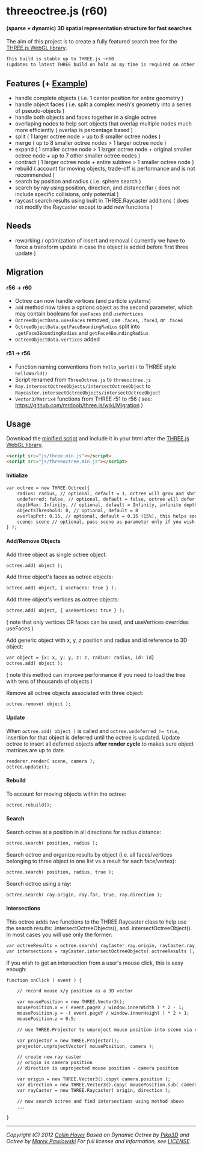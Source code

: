﻿threeoctree.js (r60)
========

#### (sparse + dynamic) 3D spatial representation structure for fast searches ####

The aim of this project is to create a fully featured search tree for the [THREE.js WebGL library](http://mrdoob.github.com/three.js/).

```html
This build is stable up to THREE.js ~r60
(updates to latest THREE build on hold as my time is required on other projects)
```

## Features (+ [Example](http://johnrees.github.io/three-octree))

* handle complete objects ( i.e. 1 center position for entire geometry )
* handle object faces ( i.e. split a complex mesh's geometry into a series of pseudo-objects )
* handle both objects and faces together in a single octree
* overlaping nodes to help sort objects that overlap multiple nodes much more efficiently ( overlap is percentage based )
* split ( 1 larger octree node > up to 8 smaller octree nodes )
* merge ( up to 8 smaller octree nodes > 1 larger octree node )
* expand ( 1 smaller octree node > 1 larger octree node + original smaller octree node + up to 7 other smaller octree nodes )
* contract ( 1 larger octree node + entire subtree > 1 smaller octree node )
* rebuild ( account for moving objects, trade-off is performance and is not recommended )
* search by position and radius ( i.e. sphere search )
* search by ray using position, direction, and distance/far ( does not include specific collisions, only potential )
* raycast search results using built in THREE.Raycaster additions ( does not modify the Raycaster except to add new functions )

## Needs

* reworking / optimization of insert and removal ( currently we have to force a transform update in case the object is added before first three update )

## Migration
#### r56 → r60
- Octree can now handle vertices (and particle systems)
- `add` method now takes a options object as the second parameter, which may contain booleans for `useFaces` and `useVertices`
- `OctreeObjectData.usesFaces` removed, use `.faces`, `.face3`, or `.face4`
- `OctreeObjectData.getFaceBoundingRadius` split into `.getFace3BoundingRadius` and `getFace4BoundingRadius`
- `OctreeObjectData.vertices` added
#### r51 → r56
- Function naming conventions from `hello_world()` to THREE style `helloWorld()`
- Script renamed from `ThreeOctree.js` to `threeoctree.js`
- `Ray.intersectOctreeObjects/intersectOctreeObject` to `Raycaster.intersectOctreeObjects/intersectOctreeObject`
- `Vector3/Matrix4` functions from THREE r51 to r56 ( see: https://github.com/mrdoob/three.js/wiki/Migration )

## Usage

Download the [minified script](https://github.com/collinhover/threeoctree/blob/master/threeoctree.min.js) and include it in your html after the [THREE.js WebGL library](http://mrdoob.github.com/three.js/).

```html
<script src="js/three.min.js"></script>
<script src="js/threeoctree.min.js"></script>
```

#### Initialize

```html
var octree = new THREE.Octree({
	radius: radius, // optional, default = 1, octree will grow and shrink as needed
	undeferred: false, // optional, default = false, octree will defer insertion until you call octree.update();
	depthMax: Infinity, // optional, default = Infinity, infinite depth
	objectsThreshold: 8, // optional, default = 8
	overlapPct: 0.15, // optional, default = 0.15 (15%), this helps sort objects that overlap nodes
	scene: scene // optional, pass scene as parameter only if you wish to visualize octree
} );
```

#### Add/Remove Objects

Add three object as single octree object:

```html
octree.add( object );
```

Add three object's faces as octree objects:

```html
octree.add( object, { useFaces: true } );
```

Add three object's vertices as octree objects:

```html
octree.add( object, { useVertices: true } );
```
( note that only vertices OR faces can be used, and useVertices overrides useFaces )

Add generic object with x, y, z position and radius and id reference to 3D object:

```html
var object = {x: x, y: y, z: z, radius: radius, id: id}
octree.add( object );
```
( note this method can improve performance if you need to load the tree with tens of thousands of objects )

Remove all octree objects associated with three object:

```html
octree.remove( object );
```

#### Update

When `octree.add( object )` is called and `octree.undeferred != true`, insertion for that object is deferred until the octree is updated. Update octree to insert all deferred objects **after render cycle** to makes sure object matrices are up to date.
```html
renderer.render( scene, camera );
octree.update();
```

#### Rebuild

To account for moving objects within the octree:
```html
octree.rebuild();
```

#### Search

Search octree at a position in all directions for radius distance:

```html
octree.search( position, radius );
```

Search octree and organize results by object (i.e. all faces/vertices belonging to three object in one list vs a result for each face/vertex):

```html
octree.search( position, radius, true );
```

Search octree using a ray:

```html
octree.search( ray.origin, ray.far, true, ray.direction );
```

#### Intersections

This octree adds two functions to the THREE.Raycaster class to help use the search results: .intersectOctreeObjects(), and .intersectOctreeObject(). In most cases you will use only the former:

```html
var octreeResults = octree.search( rayCaster.ray.origin, rayCaster.ray.far, true, rayCaster.ray.direction )
var intersections = rayCaster.intersectOctreeObjects( octreeResults );
```

If you wish to get an intersection from a user's mouse click, this is easy enough:

```html
function onClick ( event ) {

	// record mouse x/y position as a 3D vector

	var mousePosition = new THREE.Vector3();
	mousePosition.x = ( event.pageX / window.innerWidth ) * 2 - 1;
	mousePosition.y = -( event.pageY / window.innerHeight ) * 2 + 1;
	mousePosition.z = 0.5;

	// use THREE.Projector to unproject mouse position into scene via camera

	var projector = new THREE.Projector();
	projector.unprojectVector( mousePosition, camera );

	// create new ray caster
	// origin is camera position
	// direction is unprojected mouse position - camera position

	var origin = new THREE.Vector3().copy( camera.position );
	var direction = new THREE.Vector3().copy( mousePosition.sub( camera.position ) ).normalize();
	var rayCaster = new THREE.Raycaster( origin, direction );

	// now search octree and find intersections using method above
	...

}
```

---

*Copyright (C) 2012 [Collin Hover](http://collinhover.com/)*
*Based on Dynamic Octree by [Piko3D](http://www.piko3d.com/) and Octree by [Marek Pawlowski](pawlowski.it)*
*For full license and information, see [LICENSE](https://collinhover.github.com/threeoctree/LICENSE).*
